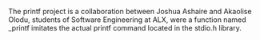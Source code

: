 The printf project is a collaboration between Joshua Ashaire and Akaolise Olodu, students of Software Engineering at ALX, were a function named _printf imitates the actual printf command located in the stdio.h library.
